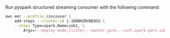 Run pyspark structured streaming consumer with the following command:

```bash
aws emr --profile cincouser \ 
    add-steps --cluster-id j-1DKBHZRVBE8SS \
    --steps Type=spark,Name=job1, \
        Args=[--deploy-mode,cluster,--master,yarn,--conf,spark.yarn.submit.waitAppCompletion=true,--packages,org.apache.spark:spark-sql-kafka-0-10_2.11:2.4.6,s3a://gd-abucket/consumer.py],ActionOnFailure=CONTINUE
```